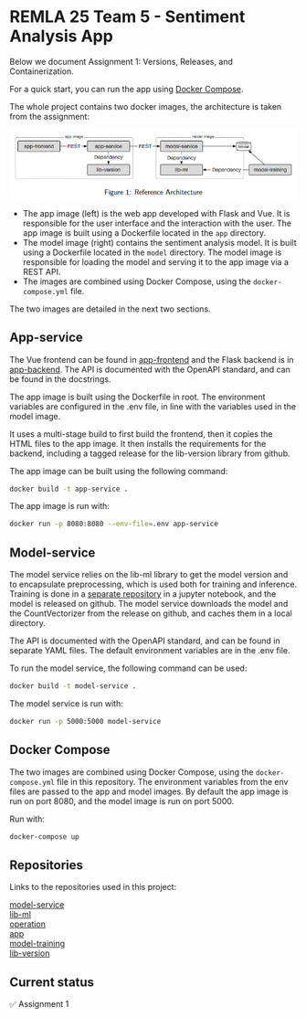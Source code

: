 # REMLA 25 Team 5 - Sentiment Analysis App

Below we document Assignment 1: Versions, Releases, and Containerization. 

For a quick start, you can run the app using [Docker Compose](#docker-compose).

The whole project contains two docker images, the architecture is taken from the assignment:

![Architecture](architecture.png)


- The app image (left) is the web app developed with Flask and Vue. It is responsible for the user interface and the interaction with the user. The app image is built using a Dockerfile located in the `app` directory.
- The model image (right) contains the sentiment analysis model. It is built using a Dockerfile located in the `model` directory. The model image is responsible for loading the model and serving it to the app image via a REST API.
- The images are combined using Docker Compose, using the `docker-compose.yml` file.

The two images are detailed in the next two sections.

## App-service

The Vue frontend can be found in [app-frontend](https://github.com/remla25-team5/app/tree/main/app-frontend) 
and the Flask backend is in [app-backend](https://github.com/remla25-team5/app/tree/main/app-backend).
The API is documented with the OpenAPI standard, and can be found in the docstrings. 

The app image is built using the Dockerfile in root. The environment variables are configured in the .env file, in line with the variables used in the model image.

It uses a multi-stage build to first build the frontend, then it copies the HTML files to the app image. 
It then installs the requirements for the backend, including a tagged release for the lib-version library from github. 

The app image can be built using the following command:

```bash
docker build -t app-service .
```
The app image is run with:

```bash
docker run -p 8080:8080 --env-file=.env app-service 
```

## Model-service

The model service relies on the lib-ml library to get the model version and to encapsulate preprocessing, which is used
both for training and inference. 
Training is done in a [separate repository](https://github.com/remla25-team5/model-training) in a jupyter notebook, and the model is released on github.
The model service downloads the model and the CountVectorizer from the release on github, and caches them in a local directory.

The API is documented with the OpenAPI standard, and can be found in separate YAML files. The default environment variables are in the .env file.

To run the model service, the following command can be used:

```bash
docker build -t model-service .
```

The model service is run with:

```bash
docker run -p 5000:5000 model-service
```

## Docker Compose

The two images are combined using Docker Compose, using the `docker-compose.yml` file in this repository.
The environment variables from the env files are passed to the app and model images.
By default the app image is run on port 8080, and the model image is run on port 5000.

Run with:

```bash
docker-compose up
```

## Repositories

Links to the repositories used in this project:

[model-service](https://github.com/remla25-team5/model-service)\
[lib-ml](https://github.com/remla25-team5/lib-ml)\
[operation](https://github.com/remla25-team5/operation)\
[app](https://github.com/remla25-team5/app)\
[model-training](https://github.com/remla25-team5/model-training)\
[lib-version](https://github.com/remla25-team5/lib-version)

## Current status

✅ Assignment 1
